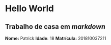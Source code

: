 # Hello World
## Trabalho de casa em *markdown*
**Nome:** Patrick
**Idade:** 18
**Matrícula:** 201810037211

